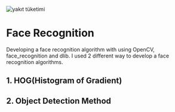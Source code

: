 ![yakıt tüketimi](https://user-images.githubusercontent.com/29928837/146723276-b0d8325c-b43c-492d-9fa0-56aaef890826.png)


# Face Recognition
Developing a face recognition algorithm with using OpenCV, face_recognition and dlib.
I used 2 different way to develop a face recognition algorithms.

## 1. HOG(Histogram of Gradient) 

## 2. Object Detection Method


